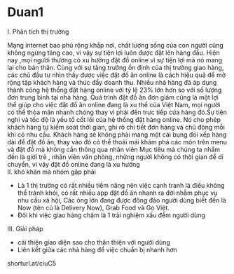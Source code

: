 # Duan1
I. Phân tích thị trường

Mạng internet bao phủ rộng khắp nơi, chất lượng sống của con người cũng không ngừng tăng cao, vì vậy sự tiện lợi luôn được đặt lên hàng đầu. Hiện nay ,mọi người thường có xu hướng đặt đồ online vì sự tiện lợi mà nó mang lại cho bản thân. Cùng với sự tăng trưởng ổn định của thị trường giao hàng, các chủ đầu tư nhìn thấy được việc đặt đồ ăn online là cách hiệu quả để mở rộng tập khách hàng và thúc đẩy doanh thu. Nhiều nhà hàng đã áp dụng thành công hệ thống đặt hàng online với tỷ lệ 23% lớn hơn so với số lượng đơn trung bình tại nhà hàng.
Quá trình đặt đồ ăn đơn giảm cũng là một lợi thế giúp cho việc đặt đồ ăn online đang là xu thế của Việt Nam, mọi người có thể thỏa mãn nhanh chóng thay vì phải đến trực tiếp cửa hàng đó.Sự tiện nghi và tốc độ là yếu tố cốt lõi của hệ thống đặt hàng online. Nó cho phép khách hàng tự kiểm soát thời gian, ghi rõ chi tiết đơn hàng và chủ động mỗi khi có nhu cầu. Khách hàng sẽ không phải mang một cái bụng đói xếp hàng dài để đặt đồ ăn, thay vào đó có thể thoải mái khám phá các món trên menu và đặt đồ mà không cần thông qua nhân viên
Mục tiêu mà chúng ta nhắm đến là giới trẻ , nhân viên văn phòng, những người không có thời gian để di chuyển, vì vậy đặt đồ online đang là xu hướng  
II. khó khăn mà nhóm gặp phải

 + Là 1 thị trường có rất nhiều tiềm năng nên việc cạnh tranh là điều không thể tránh khỏi, có rất nhiều app đặt đồ ăn nhanh ra đời nhằm phục vụ nhu cầu xã hội, Các ông lớn đang được đông đảo người dùng biết đến là Now (tên cũ là Delivery Now), Grab Food và Go Việt.
 + Đôi khi việc giao hàng chậm là 1 trải nghiệm xấu đếm người dùng
 
 III. Giải pháp
 + cải thiện giao diện sao cho thân thiện với người dùng
 + Liên kết giữa các nhà hàng để việc chuẩn bị nhanh hơn
 
 shorturl.at/ciuC5
 
 
